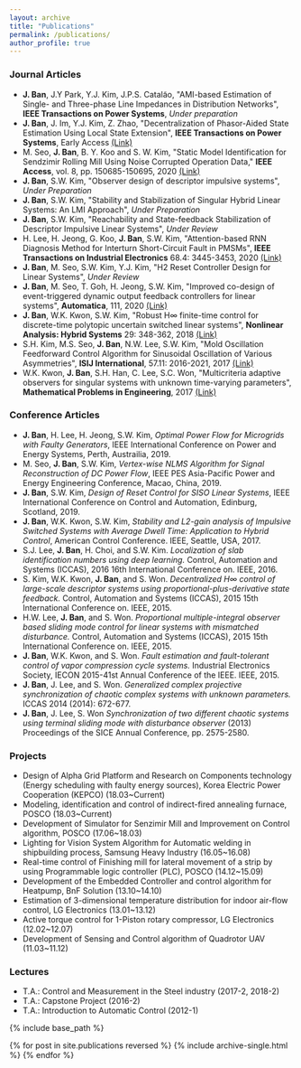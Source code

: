 ```yaml
---
layout: archive
title: "Publications"
permalink: /publications/
author_profile: true
---
```




### Journal Articles
* __J. Ban__, J.Y Park, Y.J. Kim, J.P.S. Catala͂o, "AMI-based Estimation of Single- and Three-phase Line Impedances in Distribution Networks", __IEEE Transactions on Power Systems__, *Under preparation*
* __J. Ban__, J. Im, Y.J. Kim, Z. Zhao, "Decentralization of Phasor-Aided State Estimation Using Local State Extension", __IEEE Transactions on Power Systems__, Early Access [(Link)](https://doi.org/10.1109/TPWRS.2021.3068607)
* M. Seo, __J. Ban__, B. Y. Koo and S. W. Kim, "Static Model Identification for Sendzimir Rolling Mill Using Noise Corrupted Operation Data," __IEEE Access__, vol. 8, pp. 150685-150695, 2020 [(Link)](https://doi.org/10.1109/ACCESS.2020.3017025)
* __J. Ban__, S.W. Kim, "Observer design of descriptor impulsive systems", *Under Preparation*
* __J. Ban__, S.W. Kim, "Stability and Stabilization of Singular Hybrid Linear Systems: An LMI Approach", *Under Preparation*
* __J. Ban__, S.W. Kim, "Reachability and State-feedback Stabilization of Descriptor Impulsive Linear Systems", *Under Review*
* H. Lee, H. Jeong, G. Koo, __J. Ban__, S.W. Kim, "Attention-based RNN Diagnosis Method for Interturn Short-Circuit Fault in PMSMs", __IEEE Transactions on Industrial Electronics__ 68.4: 3445-3453, 2020 [(Link)](https://doi.org/10.1109/TIE.2020.2978690) 
* __J. Ban__, M. Seo, S.W. Kim, Y.J. Kim, "H2 Reset Controller Design for Linear Systems", *Under Review*
* __J. Ban__, M. Seo, T. Goh, H. Jeong, S.W. Kim, "Improved co-design of event-triggered dynamic output feedback controllers for linear systems", __Automatica__, 111, 2020 [(Link)](https://doi.org/10.1016/j.automatica.2019.108600) 
* __J. Ban__, W.K. Kwon, S.W. Kim, "Robust H∞ finite-time control for discrete-time polytopic uncertain switched linear systems", __Nonlinear Analysis: Hybrid Systems__ 29: 348-362, 2018 [(Link)](https://doi.org/10.1016/j.nahs.2018.03.005) 
* S.H. Kim, M.S. Seo, __J. Ban__, N.W. Lee, S.W. Kim, "Mold Oscillation Feedforward Control Algorithm for Sinusoidal Oscillation of Various Asymmetries", __ISIJ International__, 57.11: 2016-2021, 2017 [(Link)](https://doi.org/10.2355/isijinternational.ISIJINT-2017-215) 
* W.K. Kwon, __J. Ban__, S.H. Han, C. Lee, S.C. Won, "Multicriteria adaptive observers for singular systems with unknown time-varying parameters", __Mathematical Problems in Engineering__, 2017 [(Link)](https://doi.org/10.1155/2017/7343575)

### Conference Articles
* __J. Ban__, H. Lee, H. Jeong, S.W. Kim, *Optimal Power Flow for Microgrids with Faulty Generators*, IEEE International Conference on Power and Energy Systems, Perth, Austrailia, 2019.
* M. Seo, __J. Ban__, S.W. Kim, *Vertex-wise NLMS Algorithm for Signal Reconstruction of DC Power Flow*, IEEE PES Asia-Pacific Power and Energy Engineering Conference, Macao, China, 2019.
* __J. Ban__, S.W. Kim, *Design of Reset Control for SISO Linear Systems*, IEEE International Conference on Control and Automation, Edinburg, Scotland, 2019.
* __J. Ban__, W.K. Kwon, S.W. Kim, *Stability and L2-gain analysis of Impulsive Switched Systems with Average Dwell Time: Application to Hybrid Control*, American Control Conference. IEEE, Seattle, USA, 2017.
* S.J. Lee, __J. Ban__, H. Choi, and S.W. Kim. *Localization of slab identification numbers using deep learning.* Control, Automation and Systems (ICCAS), 2016 16th International Conference on. IEEE, 2016.
* S. Kim, W.K. Kwon, __J. Ban__, and S. Won. *Decentralized H∞ control of large-scale descriptor systems using proportional-plus-derivative state feedback.* Control, Automation and Systems (ICCAS), 2015 15th International Conference on. IEEE, 2015.
* H.W. Lee, __J. Ban__, and S. Won. *Proportional multiple-integral observer based sliding mode control for linear systems with mismatched disturbance.* Control, Automation and Systems (ICCAS), 2015 15th International Conference on. IEEE, 2015.
* __J. Ban__, W.K. Kwon, and S. Won. *Fault estimation and fault-tolerant control of vapor compression cycle systems.* Industrial Electronics Society, IECON 2015-41st Annual Conference of the IEEE. IEEE, 2015.
* __J. Ban__, J. Lee, and S. Won. *Generalized complex projective synchronization of chaotic complex systems with unknown parameters.* ICCAS 2014 (2014): 672-677.
* __J. Ban__, J. Lee, S. Won *Synchronization of two different chaotic systems using terminal sliding mode with disturbance observer* (2013) Proceedings of the SICE Annual Conference, pp. 2575-2580. 

### Projects
* Design of Alpha Grid Platform and Research on Components technology (Energy scheduling with faulty energy sources), Korea Electric Power Cooperation (KEPCO) (18.03~Current)
* Modeling, identification and control of indirect-fired annealing furnace, POSCO (18.03~Current)
* Development of Simulator for Senzimir Mill and Improvement on Control algorithm, POSCO (17.06~18.03)
* Lighting for Vision System Algorithm for Automatic welding in shipbuilding process, Samsung Heavy Industry (16.05~16.08)
* Real-time control of Finishing mill for lateral movement of a strip by using Programmable logic controller (PLC), POSCO (14.12~15.09)
* Development of the Embedded Controller and control algorithm for Heatpump, BnF Solution (13.10~14.10)
* Estimation of 3-dimensional temperature distribution for indoor air-flow control, LG Electronics (13.01~13.12)
* Active torque control for 1-Piston rotary compressor, LG Electronics (12.02~12.07)
* Development of Sensing and Control algorithm of Quadrotor UAV (11.03~11.12)

### Lectures
* T.A.: Control and Measurement in the Steel industry (2017-2, 2018-2)
* T.A.: Capstone Project (2016-2)
* T.A.: Introduction to Automatic Control (2012-1)

{% include base_path %}

{% for post in site.publications reversed %}
  {% include archive-single.html %}
{% endfor %}
